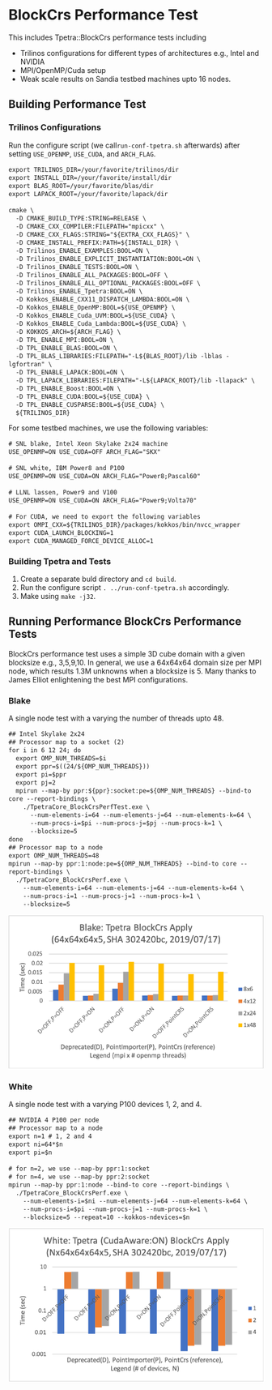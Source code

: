 # BlockCrs Performance Test

This includes Tpetra::BlockCrs performance tests including
 * Trilinos configurations for different types of architectures e.g., Intel and NVIDIA
 * MPI/OpenMP/Cuda setup
 * Weak scale results on Sandia testbed machines upto 16 nodes.

## Building Performance Test

### Trilinos Configurations

Run the configure script (we call``run-conf-tpetra.sh`` afterwards) after
setting ``USE_OPENMP``, ``USE_CUDA``, and ``ARCH_FLAG``.
```
export TRILINOS_DIR=/your/favorite/trilinos/dir
export INSTALL_DIR=/your/favorite/install/dir
export BLAS_ROOT=/your/favorite/blas/dir
export LAPACK_ROOT=/your/favorite/lapack/dir

cmake \
  -D CMAKE_BUILD_TYPE:STRING=RELEASE \
  -D CMAKE_CXX_COMPILER:FILEPATH="mpicxx" \
  -D CMAKE_CXX_FLAGS:STRING="${EXTRA_CXX_FLAGS}" \
  -D CMAKE_INSTALL_PREFIX:PATH=${INSTALL_DIR} \
  -D Trilinos_ENABLE_EXAMPLES:BOOL=ON \
  -D Trilinos_ENABLE_EXPLICIT_INSTANTIATION:BOOL=ON \
  -D Trilinos_ENABLE_TESTS:BOOL=ON \
  -D Trilinos_ENABLE_ALL_PACKAGES:BOOL=OFF \
  -D Trilinos_ENABLE_ALL_OPTIONAL_PACKAGES:BOOL=OFF \
  -D Trilinos_ENABLE_Tpetra:BOOL=ON \
  -D Kokkos_ENABLE_CXX11_DISPATCH_LAMBDA:BOOL=ON \  
  -D Kokkos_ENABLE_OpenMP:BOOL=${USE_OPENMP} \
  -D Kokkos_ENABLE_Cuda_UVM:BOOL=${USE_CUDA} \
  -D Kokkos_ENABLE_Cuda_Lambda:BOOL=${USE_CUDA} \
  -D KOKKOS_ARCH=${ARCH_FLAG} \
  -D TPL_ENABLE_MPI:BOOL=ON \
  -D TPL_ENABLE_BLAS:BOOL=ON \
  -D TPL_BLAS_LIBRARIES:FILEPATH="-L${BLAS_ROOT}/lib -lblas -lgfortran" \
  -D TPL_ENABLE_LAPACK:BOOL=ON \
  -D TPL_LAPACK_LIBRARIES:FILEPATH="-L${LAPACK_ROOT}/lib -llapack" \
  -D TPL_ENABLE_Boost:BOOL=ON \
  -D TPL_ENABLE_CUDA:BOOL=${USE_CUDA} \
  -D TPL_ENABLE_CUSPARSE:BOOL=${USE_CUDA} \
  ${TRILINOS_DIR} 
```

For some testbed machines, we use the following variables:
```
# SNL blake, Intel Xeon Skylake 2x24 machine 
USE_OPENMP=ON USE_CUDA=OFF ARCH_FLAG="SKX"

# SNL white, IBM Power8 and P100
USE_OPENMP=ON USE_CUDA=ON ARCH_FLAG="Power8;Pascal60"

# LLNL lassen, Power9 and V100
USE_OPENMP=ON USE_CUDA=ON ARCH_FLAG="Power9;Volta70"

# For CUDA, we need to export the following variables
export OMPI_CXX=${TRILINOS_DIR}/packages/kokkos/bin/nvcc_wrapper
export CUDA_LAUNCH_BLOCKING=1
export CUDA_MANAGED_FORCE_DEVICE_ALLOC=1
```

### Building Tpetra and Tests

1. Create a separate buld directory and ``cd build``.
2. Run the configure script ``. ../run-conf-tpetra.sh`` accordingly.
3. Make using ``make -j32``. 

## Running Performance BlockCrs Performance Tests

BlockCrs performance test uses a simple 3D cube domain with a given
blocksize e.g., 3,5,9,10. In general, we use a 64x64x64 domain size
per MPI node, which results 1.3M unknowns when a blocksize is 5.
Many thanks to James Elliot enlightening the best MPI configurations.

### Blake

A single node test with a varying the number of threads upto 48.
```
## Intel Skylake 2x24 
## Processor map to a socket (2)
for i in 6 12 24; do
  export OMP_NUM_THREADS=$i
  export ppr=$((24/${OMP_NUM_THREADS})) 
  export pi=$ppr
  export pj=2
  mpirun --map-by ppr:${ppr}:socket:pe=${OMP_NUM_THREADS} --bind-to core --report-bindings \
    ./TpetraCore_BlockCrsPerfTest.exe \
      --num-elements-i=64 --num-elements-j=64 --num-elements-k=64 \
      --num-procs-i=$pi --num-procs-j=$pj --num-procs-k=1 \
      --blocksize=5 
done
## Processor map to a node
export OMP_NUM_THREADS=48
mpirun --map-by ppr:1:node:pe=${OMP_NUM_THREADS} --bind-to core --report-bindings \
  ./TpetraCore_BlockCrsPerf.exe \
    --num-elements-i=64 --num-elements-j=64 --num-elements-k=64 \
    --num-procs-i=1 --num-procs-j=1 --num-procs-k=1 \
    --blocksize=5 
```

![Blake-SingleNode](blake-blockcrs-64x64x64x5-sha-302420bc.png)

### White

A single node test with a varying P100 devices 1, 2, and 4.
```
## NVIDIA 4 P100 per node 
## Processor map to a node
export n=1 # 1, 2 and 4
export ni=64*$n
export pi=$n

# for n=2, we use --map-by ppr:1:socket
# for n=4, we use --map-by ppr:2:socket
mpirun --map-by ppr:1:node --bind-to core --report-bindings \
  ./TpetraCore_BlockCrsPerf.exe \
    --num-elements-i=$ni --num-elements-j=64 --num-elements-k=64 \
    --num-procs-i=$pi --num-procs-j=1 --num-procs-k=1 \
    --blocksize=5 --repeat=10 --kokkos-ndevices=$n 
```

![White-SingleNode](white-blockcrs-64x64x64x5-sha-302420bc.png)


